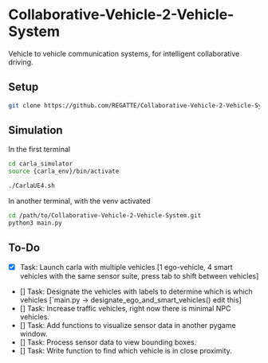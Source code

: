 # Collaborative-Vehicle-2-Vehicle-System
Vehicle to vehicle communication systems, for intelligent collaborative driving. 

## Setup

```bash
git clone https://github.com/REGATTE/Collaborative-Vehicle-2-Vehicle-System.git
```

## Simulation

In the first terminal

```bash
cd carla_simulator
source {carla_env}/bin/activate

./CarlaUE4.sh
```

In another terminal, with the venv activated

```bash
cd /path/to/Collaborative-Vehicle-2-Vehicle-System.git
python3 main.py
```

## To-Do

- [x] Task: Launch carla with multiple vehicles [1 ego-vehicle, 4 smart vehicles with the same sensor suite, press tab to shift between vehicles]
- [] Task: Designate the vehicles with labels to determine which is which vehicles [`main.py -> designate_ego_and_smart_vehicles() edit this]
- [] Task: Increase traffic vehicles, right now there is minimal NPC vehicles.
- [] Task: Add functions to visualize sensor data in another pygame window.
- [] Task: Process sensor data to view bounding boxes.
- [] Task: Write function to find which vehicle is in close proximity.